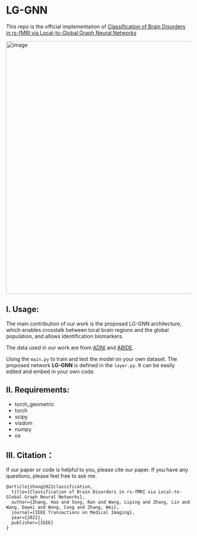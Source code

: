 # LG-GNN
This repo is the official implementation of [Classification of Brain Disorders in rs-fMRI via Local-to-Global Graph Neural Networks](https://ieeexplore.ieee.org/document/9936686)
<div align=center/> <img width="688" alt="image" src="https://user-images.githubusercontent.com/43660513/205473700-377f514a-c6dc-42ed-92a8-9c766399238f.png">

## I. Usage:
The main contribution of our work is the proposed LG-GNN architecture, which enables crosstalk between local brain regions and the global population, and allows identification biomarkers.

The data used in our work are from [ADNI](https://adni.loni.usc.edu/) and [ABIDE](http://preprocessed-connectomes-project.org/abide/).

Using the `main.py` to train and test the model on your own dataset.
The proposed network **LG-GNN** is defined in the `layer.py`.  It can be easily edited and embed in your own code.

## II. Requirements:
* torch_geometric
* torch
* scipy
* visdom
* numpy
* os
## III. Citation：
If our paper or code is helpful to you, please cite our paper. If you have any questions, please feel free to ask me.
```
@article{zhang2022classification,
  title={Classification of Brain Disorders in rs-fMRI via Local-to-Global Graph Neural Networks},
  author={Zhang, Hao and Song, Ran and Wang, Liping and Zhang, Lin and Wang, Dawei and Wang, Cong and Zhang, Wei},
  journal={IEEE Transactions on Medical Imaging},
  year={2022},
  publisher={IEEE}
}
```

